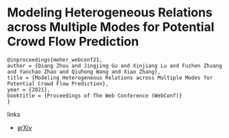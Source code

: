 # Modeling Heterogeneous Relations across Multiple Modes for Potential Crowd Flow Prediction

```
@inproceedings{moher_webconf21,
author = {Qiang Zhou and Jingjing Gu and Xinjiang Lu and Fuzhen Zhuang and Yanchao Zhao and Qiuhong Wang and Xiao Zhang},
title = {Modeling Heterogeneous Relations across Multiple Modes for Potential Crowd Flow Prediction},
year = {2021},
booktitle = {Proceedings of The Web Conference (WebConf)}
}
```

links
- [arXiv](https://arxiv.org/abs/2101.06954)
